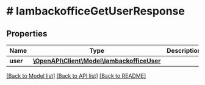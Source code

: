 # # IambackofficeGetUserResponse


## Properties 


Name | Type | Description | Notes
------------ | ------------- | ------------- | -------------
**user**| [**\OpenAPI\Client\Model\IambackofficeUser**](IambackofficeUser.md) |   | [optional]


[[Back to Model list]](../../README.md#models) [[Back to API list]](../../README.md#endpoints) [[Back to README]](../../README.md)

